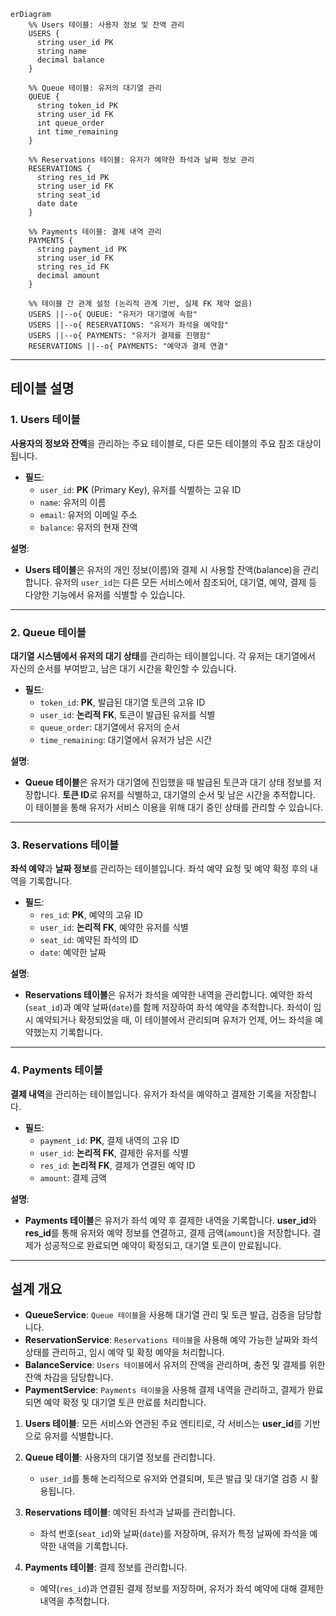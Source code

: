 ```mermaid
erDiagram
    %% Users 테이블: 사용자 정보 및 잔액 관리
    USERS {
      string user_id PK
      string name
      decimal balance
    }

    %% Queue 테이블: 유저의 대기열 관리
    QUEUE {
      string token_id PK
      string user_id FK
      int queue_order
      int time_remaining
    }

    %% Reservations 테이블: 유저가 예약한 좌석과 날짜 정보 관리
    RESERVATIONS {
      string res_id PK
      string user_id FK
      string seat_id
      date date
    }

    %% Payments 테이블: 결제 내역 관리
    PAYMENTS {
      string payment_id PK
      string user_id FK
      string res_id FK
      decimal amount
    }

    %% 테이블 간 관계 설정 (논리적 관계 기반, 실제 FK 제약 없음)
    USERS ||--o{ QUEUE: "유저가 대기열에 속함"
    USERS ||--o{ RESERVATIONS: "유저가 좌석을 예약함"
    USERS ||--o{ PAYMENTS: "유저가 결제를 진행함"
    RESERVATIONS ||--o{ PAYMENTS: "예약과 결제 연결"
```
---
## 테이블 설명
### 1. **Users 테이블**

**사용자의 정보와 잔액**을 관리하는 주요 테이블로, 다른 모든 테이블의 주요 참조 대상이 됩니다.

- **필드**:
    - `user_id`: **PK** (Primary Key), 유저를 식별하는 고유 ID
    - `name`: 유저의 이름
    - `email`: 유저의 이메일 주소
    - `balance`: 유저의 현재 잔액

**설명**:

- **Users 테이블**은 유저의 개인 정보(이름)와 결제 시 사용할 잔액(balance)을 관리합니다. 유저의 `user_id`는 다른 모든 서비스에서 참조되어, 대기열, 예약, 결제 등 다양한 기능에서 유저를 식별할 수 있습니다.

---

### 2. **Queue 테이블**

**대기열 시스템에서 유저의 대기 상태**를 관리하는 테이블입니다. 각 유저는 대기열에서 자신의 순서를 부여받고, 남은 대기 시간을 확인할 수 있습니다.

- **필드**:
    - `token_id`: **PK**, 발급된 대기열 토큰의 고유 ID
    - `user_id`: **논리적 FK**, 토큰이 발급된 유저를 식별
    - `queue_order`: 대기열에서 유저의 순서
    - `time_remaining`: 대기열에서 유저가 남은 시간

**설명**:

- **Queue 테이블**은 유저가 대기열에 진입했을 때 발급된 토큰과 대기 상태 정보를 저장합니다. **토큰 ID**로 유저를 식별하고, 대기열의 순서 및 남은 시간을 추적합니다. 이 테이블을 통해 유저가 서비스 이용을 위해 대기 중인 상태를 관리할 수 있습니다.

---

### 3. **Reservations 테이블**

**좌석 예약**과 **날짜 정보**를 관리하는 테이블입니다. 좌석 예약 요청 및 예약 확정 후의 내역을 기록합니다.

- **필드**:
    - `res_id`: **PK**, 예약의 고유 ID
    - `user_id`: **논리적 FK**, 예약한 유저를 식별
    - `seat_id`: 예약된 좌석의 ID
    - `date`: 예약한 날짜

**설명**:

- **Reservations 테이블**은 유저가 좌석을 예약한 내역을 관리합니다. 예약한 좌석(`seat_id`)과 예약 날짜(`date`)를 함께 저장하여 좌석 예약을 추적합니다. 좌석이 임시 예약되거나 확정되었을 때, 이 테이블에서 관리되며 유저가 언제, 어느 좌석을 예약했는지 기록합니다.

---

### 4. **Payments 테이블**

**결제 내역**을 관리하는 테이블입니다. 유저가 좌석을 예약하고 결제한 기록을 저장합니다.

- **필드**:
    - `payment_id`: **PK**, 결제 내역의 고유 ID
    - `user_id`: **논리적 FK**, 결제한 유저를 식별
    - `res_id`: **논리적 FK**, 결제가 연결된 예약 ID
    - `amount`: 결제 금액

**설명**:

- **Payments 테이블**은 유저가 좌석 예약 후 결제한 내역을 기록합니다. **user_id**와 **res_id**를 통해 유저와 예약 정보를 연결하고, 결제 금액(`amount`)을 저장합니다. 결제가 성공적으로 완료되면 예약이 확정되고, 대기열 토큰이 만료됩니다.

---

## 설계 개요

- **QueueService**: `Queue 테이블`을 사용해 대기열 관리 및 토큰 발급, 검증을 담당합니다.
- **ReservationService**: `Reservations 테이블`을 사용해 예약 가능한 날짜와 좌석 상태를 관리하고, 임시 예약 및 확정 예약을 처리합니다.
- **BalanceService**: `Users 테이블`에서 유저의 잔액을 관리하며, 충전 및 결제를 위한 잔액 차감을 담당합니다.
- **PaymentService**: `Payments 테이블`을 사용해 결제 내역을 관리하고, 결제가 완료되면 예약 확정 및 대기열 토큰 만료를 처리합니다.

1. **Users 테이블**: 모든 서비스와 연관된 주요 엔티티로, 각 서비스는 **user_id**를 기반으로 유저를 식별합니다.

2. **Queue 테이블**: 사용자의 대기열 정보를 관리합니다.
    - `user_id`를 통해 논리적으로 유저와 연결되며, 토큰 발급 및 대기열 검증 시 활용됩니다.

3. **Reservations 테이블**: 예약된 좌석과 날짜를 관리합니다.
    - 좌석 번호(`seat_id`)와 날짜(`date`)를 저장하며, 유저가 특정 날짜에 좌석을 예약한 내역을 기록합니다.

4. **Payments 테이블**: 결제 정보를 관리합니다.
    - 예약(`res_id`)과 연결된 결제 정보를 저장하며, 유저가 좌석 예약에 대해 결제한 내역을 추적합니다.
